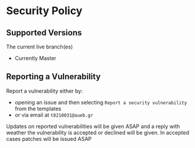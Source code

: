 # Security Policy

## Supported Versions

The current live branch(es)
- Currently Master

## Reporting a Vulnerability

Report a vulnerability either by:
- opening an issue and then selecting `Report a security vulnerability` from the templates 
- or via email at `t8210031@aueb.gr`

Updates on reported vulnerabilities will be given ASAP and a reply with weather the vulnerability is accepted or
declined will be given. In accepted cases patches will be issued ASAP

